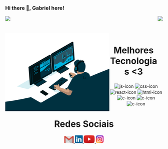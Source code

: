 ### Hi there 👋, Gabriel here!

<div>
  
<img height="180em" src="https://github-readme-stats.vercel.app/api?username=gabrielgregoriogithub&show_icons=true&theme=great-gatsby&include_all_commits=true&count_private=true"/>
<img align="right" height="180em" src="https://github-readme-stats.vercel.app/api/top-langs/?username=gabrielgregoriogithub&layout=compact&langs_count=16&theme=great-gatsby"/>
</div>
<br>


           
      
<div  align="center"> 
  <div style="display: inline_block"><br>
    <img align="left" height="250" alt="coding-time" src="code.gif">
    <h1 align="center">Melhores Tecnologias <3</h1>
    <img align="center" height="30" width="80" alt="js-icon"  src="https://img.shields.io/badge/Python-3776AB?style=for-the-badge&logo=python&logoColor=white">
    <img align="center" height="30" width="80" alt="css-icon" src="https://img.shields.io/badge/MySQL-00000F?style=for-the-badge&logo=mysql&logoColor=white">
    <img align="center" height="30" width="80" alt="react-icon" src="https://img.shields.io/badge/HTML-239120?style=for-the-badge&logo=html5&logoColor=white">
    <img align="center" height="30" width="80" alt="html-icon" src="https://img.shields.io/badge/CSS-239120?&style=for-the-badge&logo=css3&logoColor=white">
    <img align="center" height="30" width="80" alt="c-icon" src="https://img.shields.io/badge/Amazon_AWS-232F3E?style=for-the-badge&logo=amazon-aws&logoColor=white">
    <img align="center" height="30" width="80" alt="c-icon" src="https://img.shields.io/badge/MongoDB-4EA94B?style=for-the-badge&logo=mongodb&logoColor=white">
    <img align="center" height="30" width="80" alt="c-icon" src="https://img.shields.io/badge/Databricks-FF3621?style=for-the-badge&logo=Databricks&logoColor=white">
   </div>
    
  
  <h1 align="center">Redes Sociais</h1>
    <a href = "mailto: gabrielgregorio10@gmail.com">
      <img width="30" src="gmail.svg">
    </a>
       <a href = "https://www.linkedin.com/in/gabrielgregorio/">
      <img width="25" src="linkedin.svg">
    </a>
    <a href = "https://www.youtube.com/@CanalGabrielGregorio">
      <img width="35" src="youtube.svg">
    </a>
    <a href = "https://www.instagram.com/canalgabrielgregorio/">
      <img width="25" src="instagram.png">
    </a>
</div>
  

